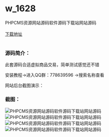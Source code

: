 # w_1628
PHPCMS资源网站源码软件源码下载站网站源码
<br/></br>
[下载地址](https://www.uuid2.com/1628.html "下载地址")
<br/></br>
<h3>源码简介：</h3>
<p>此套源码合适虚拟商品交易，简单测试感觉还不错<p>
<p>安装教程->进入QQ群：778639596 ->搜索名称查看<p>
<p>网站后台截图演示：<p>
<h3>截图：</h3>
<img src="https://www.uuid2.com/wp-content/uploads/img/202109/e96ab0b149.jpg" alt="PHPCMS资源网站源码软件源码下载站网站源码"><img src="https://www.uuid2.com/wp-content/uploads/img/202109/b70a1b1819.jpg" alt="PHPCMS资源网站源码软件源码下载站网站源码"><img src="https://www.uuid2.com/wp-content/uploads/img/202109/d7d2b4a161.jpg" alt="PHPCMS资源网站源码软件源码下载站网站源码"><img src="https://www.uuid2.com/wp-content/uploads/img/202109/2ec5aa7224.jpg" alt="PHPCMS资源网站源码软件源码下载站网站源码">
